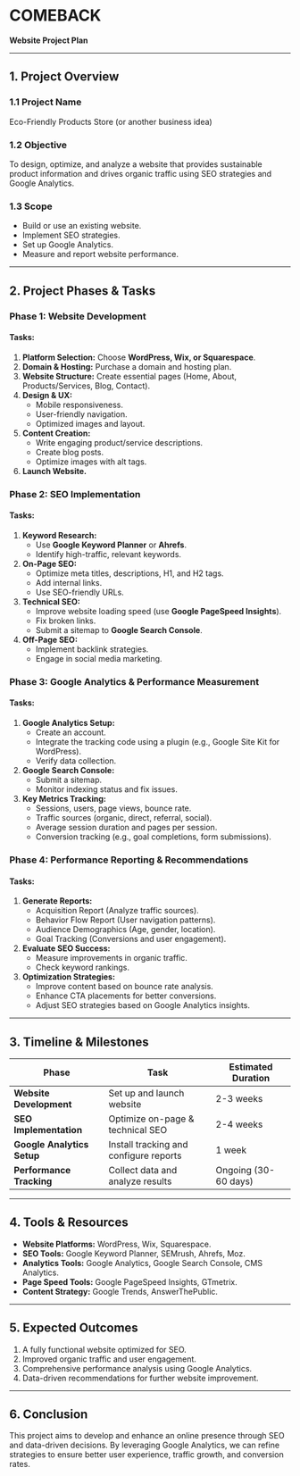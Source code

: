 # COMEBACK
**Website Project Plan**  

---
## **1. Project Overview**
### **1.1 Project Name**
Eco-Friendly Products Store (or another business idea)

### **1.2 Objective**
To design, optimize, and analyze a website that provides sustainable product information and drives organic traffic using SEO strategies and Google Analytics.

### **1.3 Scope**
- Build or use an existing website.
- Implement SEO strategies.
- Set up Google Analytics.
- Measure and report website performance.

---
## **2. Project Phases & Tasks**

### **Phase 1: Website Development**
#### **Tasks:**
1. **Platform Selection:** Choose **WordPress, Wix, or Squarespace**.
2. **Domain & Hosting:** Purchase a domain and hosting plan.
3. **Website Structure:** Create essential pages (Home, About, Products/Services, Blog, Contact).
4. **Design & UX:**
   - Mobile responsiveness.
   - User-friendly navigation.
   - Optimized images and layout.
5. **Content Creation:**
   - Write engaging product/service descriptions.
   - Create blog posts.
   - Optimize images with alt tags.
6. **Launch Website.**

### **Phase 2: SEO Implementation**
#### **Tasks:**
1. **Keyword Research:**
   - Use **Google Keyword Planner** or **Ahrefs**.
   - Identify high-traffic, relevant keywords.
2. **On-Page SEO:**
   - Optimize meta titles, descriptions, H1, and H2 tags.
   - Add internal links.
   - Use SEO-friendly URLs.
3. **Technical SEO:**
   - Improve website loading speed (use **Google PageSpeed Insights**).
   - Fix broken links.
   - Submit a sitemap to **Google Search Console**.
4. **Off-Page SEO:**
   - Implement backlink strategies.
   - Engage in social media marketing.

### **Phase 3: Google Analytics & Performance Measurement**
#### **Tasks:**
1. **Google Analytics Setup:**
   - Create an account.
   - Integrate the tracking code using a plugin (e.g., Google Site Kit for WordPress).
   - Verify data collection.
2. **Google Search Console:**
   - Submit a sitemap.
   - Monitor indexing status and fix issues.
3. **Key Metrics Tracking:**
   - Sessions, users, page views, bounce rate.
   - Traffic sources (organic, direct, referral, social).
   - Average session duration and pages per session.
   - Conversion tracking (e.g., goal completions, form submissions).

### **Phase 4: Performance Reporting & Recommendations**
#### **Tasks:**
1. **Generate Reports:**
   - Acquisition Report (Analyze traffic sources).
   - Behavior Flow Report (User navigation patterns).
   - Audience Demographics (Age, gender, location).
   - Goal Tracking (Conversions and user engagement).
2. **Evaluate SEO Success:**
   - Measure improvements in organic traffic.
   - Check keyword rankings.
3. **Optimization Strategies:**
   - Improve content based on bounce rate analysis.
   - Enhance CTA placements for better conversions.
   - Adjust SEO strategies based on Google Analytics insights.

---
## **3. Timeline & Milestones**
| **Phase** | **Task** | **Estimated Duration** |
|-----------|---------|-------------------|
| **Website Development** | Set up and launch website | 2-3 weeks |
| **SEO Implementation** | Optimize on-page & technical SEO | 2-4 weeks |
| **Google Analytics Setup** | Install tracking and configure reports | 1 week |
| **Performance Tracking** | Collect data and analyze results | Ongoing (30-60 days) |

---
## **4. Tools & Resources**
- **Website Platforms:** WordPress, Wix, Squarespace.
- **SEO Tools:** Google Keyword Planner, SEMrush, Ahrefs, Moz.
- **Analytics Tools:** Google Analytics, Google Search Console, CMS Analytics.
- **Page Speed Tools:** Google PageSpeed Insights, GTmetrix.
- **Content Strategy:** Google Trends, AnswerThePublic.

---
## **5. Expected Outcomes**
1. A fully functional website optimized for SEO.
2. Improved organic traffic and user engagement.
3. Comprehensive performance analysis using Google Analytics.
4. Data-driven recommendations for further website improvement.

---
## **6. Conclusion**
This project aims to develop and enhance an online presence through SEO and data-driven decisions. By leveraging Google Analytics, we can refine strategies to ensure better user experience, traffic growth, and conversion rates.

